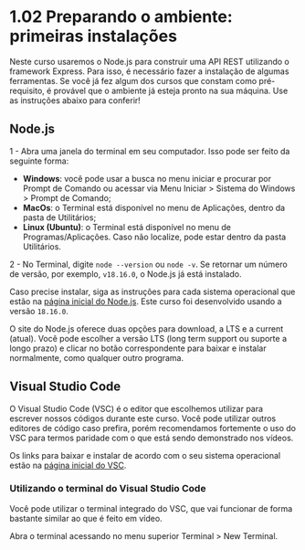 # 1.02 Preparando o ambiente: primeiras instalações
Neste curso usaremos o Node.js para construir uma API REST utilizando o framework Express. Para isso, é necessário fazer a instalação de algumas ferramentas. Se você já fez algum dos cursos que constam como pré-requisito, é provável que o ambiente já esteja pronto na sua máquina. Use as instruções abaixo para conferir!

## Node.js

1 - Abra uma janela do terminal em seu computador. Isso pode ser feito da seguinte forma:

- **Windows**: você pode usar a busca no menu iniciar e procurar por Prompt de Comando ou acessar via Menu Iniciar > Sistema do Windows > Prompt de Comando;
- **MacOs**: o Terminal está disponível no menu de Aplicações, dentro da pasta de Utilitários;
- **Linux (Ubuntu)**: o Terminal está disponível no menu de Programas/Aplicações. Caso não localize, pode estar dentro da pasta Utilitários.

2 - No Terminal, digite `node --version` ou `node -v`. Se retornar um número de versão, por exemplo, `v18.16.0`, o Node.js já está instalado.

Caso precise instalar, siga as instruções para cada sistema operacional que estão na [página inicial do Node.js](https://nodejs.org/en/download/). Este curso foi desenvolvido usando a versão `18.16.0`.

O site do Node.js oferece duas opções para download, a LTS e a current (atual). Você pode escolher a versão LTS (long term support ou suporte a longo prazo) e clicar no botão correspondente para baixar e instalar normalmente, como qualquer outro programa.

## Visual Studio Code

O Visual Studio Code (VSC) é o editor que escolhemos utilizar para escrever nossos códigos durante este curso. Você pode utilizar outros editores de código caso prefira, porém recomendamos fortemente o uso do VSC para termos paridade com o que está sendo demonstrado nos vídeos.

Os links para baixar e instalar de acordo com o seu sistema operacional estão na [página inicial do VSC](https://code.visualstudio.com/).

### Utilizando o terminal do Visual Studio Code

Você pode utilizar o terminal integrado do VSC, que vai funcionar de forma bastante similar ao que é feito em vídeo.

Abra o terminal acessando no menu superior Terminal > New Terminal.